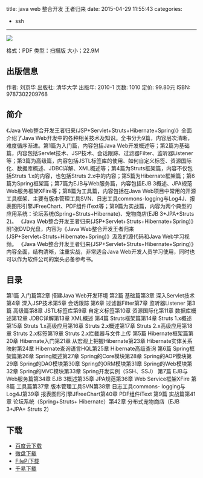title: java web 整合开发 王者归来
date: 2015-04-29 11:55:43
categories:
  - ssh
---

![](http://img5.douban.com/lpic/s6106647.jpg)

格式：PDF
类型：扫描版
大小；22.9M

<!--more-->

## 出版信息 ##

作者: 刘京华 
出版社: 清华大学
出版年: 2010-1
页数: 1010
定价: 99.80元
ISBN: 9787302209768

## 简介 ##

《Java Web整合开发王者归来(JSP+Servlet+Struts+Hibernate+Spring)》全面介绍了Java Web开发中的各种相关技术及知识。全书分为9篇，内容层次清晰，难度循序渐进。第1篇为入门篇，内容包括Java Web开发概述等；第2篇为基础篇，内容包括Servlet技术、JSP技术、会话跟踪、过滤器Filter、监听器Listener等；第3篇为高级篇，内容包括JSTL标签库的使用、如何自定义标签、资源国际化、数据库概述、JDBC详解、XML概述等；第4篇为Struts框架篇，内容不仅包括Struts 1.x的内容，也包括Struts 2.x中的内容；第5篇为Hibernate框架篇；第6篇为Spring框架篇；第7篇为EJB与Web服务篇，内容包括EJB 3概述、JPA规范Web服务框架XFire等；第8篇为工具篇，内容包括在Java Web项目中常用的开源工具框架、主要有版本管理工具SVN、日志工具commons-logging与Log4J、报表图形引擎JFreeChart、PDF组件iText等；第9篇为实战篇，内容为两个典型的应用系统：论坛系统(Spring+Struts+Hibernate)、宠物商店(EJB 3+JPA+Struts 2)。
《Java Web整合开发王者归来(JSP+Servlet+Struts+Hibernate+Spring)》附1张DVD光盘，内容为《Java Web整合开发王者归来(JSP+Servlet+Struts+Hibernate+Spring)》汲及的源代码和Java Web学习视频。
《Java Web整合开发王者归来(JSP+Servlet+Struts+Hibernate+Spring)》内容全面，结构清晰，注重实战，非常适合Java Web开发人员学习使用，同时也可以作为软件公司的案头必备参考书。

## 目录 ##

第1篇 入门篇第2章 搭建Java Web开发环境 第2篇 基础篇第3章 深入Servlet技术第4章 深入JSP技术第5章 会话跟踪	第6章 过滤器Filter第7章 监听器Listener 第3篇 高级篇第8章 JSTL标签库第9章 自定义标签第10章 资源国际化第11章 数据库概述第12章 JDBC详解第13章 XML概述 第4篇 Struts框架篇第14章 Struts 1.x概述第15章 Struts 1.x高级应用第16章 Struts 2.x概述第17章 Struts 2.x高级应用第18章 Struts 2.x标签第19章 Struts 2.x拦截器与文件上传 第5篇 Hibernate框架篇第20章 Hibernate入门第21章 从宏观上把握Hibernate第23章 Hibernate实体关系映射第24章 Hibernate查询语言HQL第25章 Hibernate高级查询 第6篇 Spring框架篇第26章 Spring概述第27章 Spring的Core模块第28章 Spring的AOP模块第29章 Spring的DAO模块第30章 Spring的ORM模块第31章 Spring的Web模块第32章 Spring的MVC模块第33章 Spring开发实例（SSH、SSJ） 第7篇 EJB与Web服务篇第34章 EJB 3概述第35章 JPA规范第36章 Web Service框架XFire 第8篇 工具篇第37章 版本管理工具SVN第38章 日志工具commons- logging与Log4J第39章 报表图形引擎JFreeChart第40章 PDF组件iText 第9篇 实战篇第41章 论坛系统（Spring+Struts+ Hibernate）第42章 分布式宠物商店（EJB 3+JPA+ Struts 2）

## 下载 ##

+ [百度云下载](http://pan.baidu.com/s/1gdH7CpP)
+ [微盘下载](http://vdisk.weibo.com/s/aADaW4YRFmqOU)
+ [FilePi下载](http://filepi.com/i/M2NSJ5J)
+ [千易下载](http://1000eb.com/1gg2q)